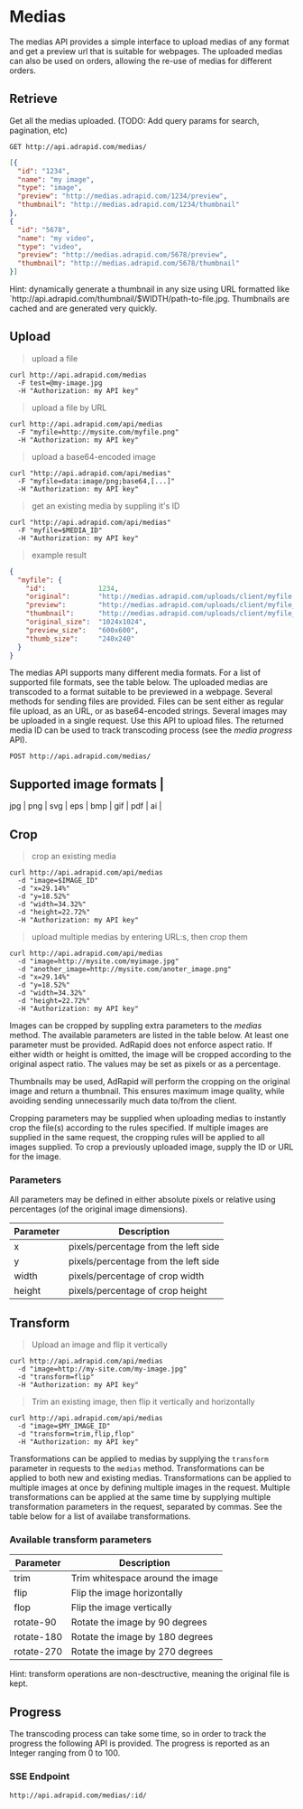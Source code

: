 # Medias

The medias API provides a simple interface to upload medias of any format and get a preview url that is suitable for webpages.
The uploaded medias can also be used on orders, allowing the re-use of medias for different orders.

## Retrieve

Get all the medias uploaded. (TODO: Add query params for search, pagination, etc)

`GET http://api.adrapid.com/medias/`

```json
[{
  "id": "1234",
  "name": "my image",
  "type": "image",
  "preview": "http://medias.adrapid.com/1234/preview",
  "thumbnail": "http://medias.adrapid.com/1234/thumbnail"
},
{
  "id": "5678",
  "name": "my video",
  "type": "video",
  "preview": "http://medias.adrapid.com/5678/preview",
  "thumbnail": "http://medias.adrapid.com/5678/thumbnail"
}]
```

<aside class="success">
Hint: dynamically generate a thumbnail in any size using URL formatted like `http://api.adrapid.com/thumbnail/$WIDTH/path-to-file.jpg. Thumbnails are cached and are generated very quickly. 
</aside>


## Upload

> upload a file

```shell
curl http://api.adrapid.com/medias 
  -F test=@my-image.jpg 
  -H "Authorization: my API key"
```

> upload a file by URL

```shell
curl http://api.adrapid.com/api/medias 
  -F "myfile=http://mysite.com/myfile.png"
  -H "Authorization: my API key" 
```

> upload a base64-encoded image

```shell
curl "http://api.adrapid.com/api/medias"
  -F "myfile=data:image/png;base64,[...]"
  -H "Authorization: my API key" 
```

> get an existing media by suppling it's ID

```shell
curl "http://api.adrapid.com/api/medias"
  -F "myfile=$MEDIA_ID"
  -H "Authorization: my API key" 
```

> example result

```json
{
  "myfile": {
    "id":             1234,
    "original":       "http://medias.adrapid.com/uploads/client/myfile.png",
    "preview":        "http://medias.adrapid.com/uploads/client/myfile_preview.png",
    "thumbnail":      "http://medias.adrapid.com/uploads/client/myfile_thumb.png",
    "original_size":  "1024x1024",
    "preview_size":   "600x600",
    "thumb_size":     "240x240"
  }
}
```

The medias API supports many different media formats. For a list of supported file formats, see the table below.
The uploaded medias are transcoded to a format suitable to be previewed in a webpage.
Several methods for sending files are provided. Files can be sent either as regular file upload, as an URL, or as base64-encoded strings. Several images may be uploaded in a single request. 
Use this API to upload files. The returned media ID can be used to track transcoding process
(see the *media progress* API).

`POST http://api.adrapid.com/medias/`


Supported image formats |
---------
jpg |
png | 
svg |
eps |
bmp |
gif |
pdf |
ai  |


## Crop

> crop an existing media

```shell
curl http://api.adrapid.com/api/medias
  -d "image=$IMAGE_ID" 
  -d "x=29.14%" 
  -d "y=18.52%" 
  -d "width=34.32%" 
  -d "height=22.72%"
  -H "Authorization: my API key"
```

> upload multiple medias by entering URL:s, then crop them

```shell
curl http://api.adrapid.com/api/medias
  -d "image=http://mysite.com/myimage.jpg"
  -d "another_image=http://mysite.com/anoter_image.png"
  -d "x=29.14%" 
  -d "y=18.52%" 
  -d "width=34.32%" 
  -d "height=22.72%"
  -H "Authorization: my API key"
```

Images can be cropped by suppling extra parameters to the *medias* method. The available parameters are listed in the table below. At least one parameter must be provided. 
AdRapid does not enforce aspect ratio. If either width or height is omitted, the image will be cropped according to the original aspect ratio. The values may be set as pixels or as a percentage.  

Thumbnails may be used, AdRapid will perform the cropping on the original image and return a thumbnail. This ensures maximum image quality, while avoiding sending unnecessarily much data to/from the client. 

Cropping parameters may be supplied when uploading medias to instantly crop the file(s) according to the rules specified. If multiple images are supplied in the same request, the cropping rules will be applied to all images supplied. To crop a previously uploaded image, supply the ID or URL for the image.


### Parameters
All parameters may be defined in either absolute pixels or relative using percentages (of the original image dimensions).

Parameter | Description
--------- | -----------
x | pixels/percentage from the left side
y | pixels/percentage from the left side
width | pixels/percentage of crop width
height | pixels/percentage of crop height



## Transform

> Upload an image and flip it vertically

```shell
curl http://api.adrapid.com/api/medias
  -d "image=http://my-site.com/my-image.jpg" 
  -d "transform=flip"
  -H "Authorization: my API key"
```

> Trim an existing image, then flip it vertically and horizontally

```shell
curl http://api.adrapid.com/api/medias
  -d "image=$MY_IMAGE_ID" 
  -d "transform=trim,flip,flop"
  -H "Authorization: my API key"
```


Transformations can be applied to medias by supplying the `transform` parameter in requests to the `medias` method. Transformations can be applied to both new and existing medias. Transformations can be applied to multiple images at once by defining multiple images in the request. Multiple transformations can be applied at the same time by supplying multiple transformation parameters in the request, separated by commas. See the table below for a list of availabe transformations.


### Available transform parameters

Parameter | Description
--------- | -----------
trim | Trim whitespace around the image
flip | Flip the image horizontally
flop | Flip the image vertically
rotate-90 | Rotate the image by 90 degrees
rotate-180 | Rotate the image by 180 degrees
rotate-270 | Rotate the image by 270 degrees


<aside class="success">
Hint: transform operations are non-desctructive, meaning the original file is kept.
</aside>



## Progress

The transcoding process can take some time, so in order to track the progress the following API is provided.
The progress is reported as an Integer ranging from 0 to 100.

### SSE Endpoint

`http://api.adrapid.com/medias/:id/`
